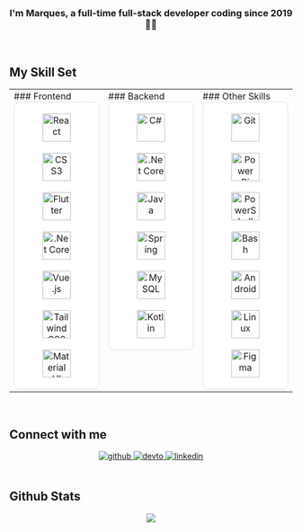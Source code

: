 <br/>

### <div align="center">I'm Marques, a full-time full-stack developer coding since 2019 👨‍💻</div>  

<br/>  

## My Skill Set  
<table>
  <tr>
    <td valign="top" width="33%">
      ### Frontend  
      <div align="center" style="background-color: #ffffff; padding: 10px; border-radius: 10px; border: 1px solid #e0e0e0;">
        <a href="https://reactjs.org/" target="_blank"><img style="margin: 10px; background-color: #ffffff;" src="https://profilinator.rishav.dev/skills-assets/react-original-wordmark.svg" alt="React" height="50" /></a>  
        <a href="https://www.w3schools.com/css/" target="_blank"><img style="margin: 10px; background-color: #ffffff;" src="https://profilinator.rishav.dev/skills-assets/css3-original-wordmark.svg" alt="CSS3" height="50" /></a>  
        <a href="https://flutter.dev/" target="_blank"><img style="margin: 10px; background-color: #ffffff;" src="https://profilinator.rishav.dev/skills-assets/flutterio-icon.svg" alt="Flutter" height="50" /></a>  
        <a href="https://dotnet.microsoft.com/download" target="_blank"><img style="margin: 10px; background-color: #ffffff;" src="https://profilinator.rishav.dev/skills-assets/dotnetcore.png" alt=".Net Core" height="50" /></a>  
        <a href="https://vuejs.org/" target="_blank"><img style="margin: 10px; background-color: #ffffff;" src="https://profilinator.rishav.dev/skills-assets/vuejs-original-wordmark.svg" alt="Vue.js" height="50" /></a>  
        <a href="https://www.tailwindcss.com/" target="_blank"><img style="margin: 10px; background-color: #ffffff;" src="https://profilinator.rishav.dev/skills-assets/tailwindcss.svg" alt="Tailwind CSS" height="50" /></a>  
        <a href="https://mui.com/" target="_blank"><img style="margin: 10px; background-color: #ffffff;" src="https://profilinator.rishav.dev/skills-assets/mui.png" alt="Material UI" height="50" /></a>  
      </div>
    </td>
    <td valign="top" width="33%">
      ### Backend  
      <div align="center" style="background-color: #ffffff; padding: 10px; border-radius: 10px; border: 1px solid #e0e0e0;">
        <a href="https://docs.microsoft.com/en-us/dotnet/csharp/" target="_blank"><img style="margin: 10px; background-color: #ffffff;" src="https://profilinator.rishav.dev/skills-assets/csharp-original.svg" alt="C#" height="50" /></a>  
        <a href="https://dotnet.microsoft.com/download" target="_blank"><img style="margin: 10px; background-color: #ffffff;" src="https://profilinator.rishav.dev/skills-assets/dotnetcore.png" alt=".Net Core" height="50" /></a>  
        <a href="https://www.java.com/" target="_blank"><img style="margin: 10px; background-color: #ffffff;" src="https://profilinator.rishav.dev/skills-assets/java-original-wordmark.svg" alt="Java" height="50" /></a>  
        <a href="https://docs.spring.io/spring-framework/docs/3.0.x/reference/expressions.html#:~:text=The%20Spring%20Expression%20Language%20(SpEL,and%20basic%20string%20templating%20functionality." target="_blank"><img style="margin: 10px; background-color: #ffffff;" src="https://profilinator.rishav.dev/skills-assets/springio-icon.svg" alt="Spring" height="50" /></a>  
        <a href="https://www.mysql.com/" target="_blank"><img style="margin: 10px; background-color: #ffffff;" src="https://profilinator.rishav.dev/skills-assets/mysql-original-wordmark.svg" alt="MySQL" height="50" /></a>  
        <a href="https://kotlinlang.org/" target="_blank"><img style="margin: 10px; background-color: #ffffff;" src="https://profilinator.rishav.dev/skills-assets/kotlinlang-icon.svg" alt="Kotlin" height="50" /></a>  
      </div>
    </td>
    <td valign="top" width="33%">
      ### Other Skills  
      <div align="center" style="background-color: #ffffff; padding: 10px; border-radius: 10px; border: 1px solid #e0e0e0;">
        <a href="https://github.com/" target="_blank"><img style="margin: 10px; background-color: #ffffff;" src="https://profilinator.rishav.dev/skills-assets/git-scm-icon.svg" alt="Git" height="50" /></a>  
        <a href="https://powerbi.microsoft.com/en-us/" target="_blank"><img style="margin: 10px; background-color: #ffffff;" src="https://profilinator.rishav.dev/skills-assets/powerbi.png" alt="Power Bi" height="50" /></a>  
        <a href="https://docs.microsoft.com/en-us/powershell/" target="_blank"><img style="margin: 10px; background-color: #ffffff;" src="https://profilinator.rishav.dev/skills-assets/powershell.png" alt="PowerShell" height="50" /></a>  
        <a href="https://www.gnu.org/software/bash/" target="_blank"><img style="margin: 10px; background-color: #ffffff;" src="https://profilinator.rishav.dev/skills-assets/gnu_bash-icon.svg" alt="Bash" height="50" /></a>  
        <a href="https://www.android.com/intl/en_in/" target="_blank"><img style="margin: 10px; background-color: #ffffff;" src="https://profilinator.rishav.dev/skills-assets/android-original-wordmark.svg" alt="Android" height="50" /></a>  
        <a href="https://www.linux.org/" target="_blank"><img style="margin: 10px; background-color: #ffffff;" src="https://profilinator.rishav.dev/skills-assets/linux-original.svg" alt="Linux" height="50" /></a>  
        <a href="https://www.figma.com/" target="_blank"><img style="margin: 10px; background-color: #ffffff;" src="https://profilinator.rishav.dev/skills-assets/figma-icon.svg" alt="Figma" height="50" /></a>  
      </div>
    </td>
  </tr>
</table>  

<br/>  

## Connect with me  
<div align="center">
  <a href="https://github.com/devraimundos" target="_blank">
    <img src="https://img.shields.io/badge/github-%2324292e.svg?&style=for-the-badge&logo=github&logoColor=white" alt="github" style="margin-bottom: 5px;" />
  </a>
  <a href="https://dev.to/devraimundos" target="_blank">
    <img src="https://img.shields.io/badge/dev.to-%2308090A.svg?&style=for-the-badge&logo=dev.to&logoColor=white" alt="devto" style="margin-bottom: 5px;" />
  </a>
  <a href="https://linkedin.com/in/devraimundos" target="_blank">
    <img src="https://img.shields.io/badge/linkedin-%231E77B5.svg?&style=for-the-badge&logo=linkedin&logoColor=white" alt="linkedin" style="margin-bottom: 5px;" />
  </a>  
</div>  

<br/>  

## Github Stats  
<div align="center">
  <img src="https://github-readme-stats.vercel.app/api?username=dev-raimundos&show_icons=true&count_private=true&hide_border=true" />
</div>  


